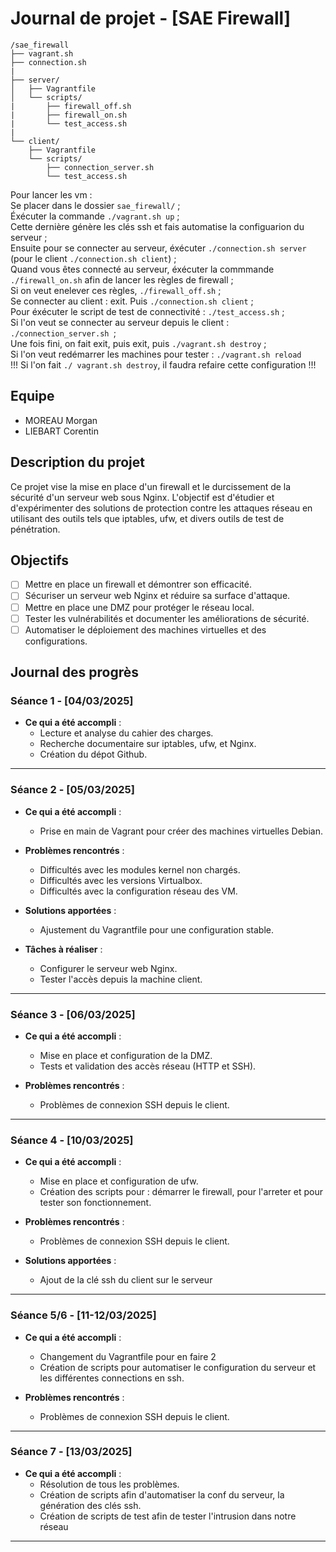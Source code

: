 # Journal de projet - [SAE Firewall]

```
/sae_firewall
├── vagrant.sh
├── connection.sh
|
├── server/
│   ├── Vagrantfile
│   └── scripts/
|		├── firewall_off.sh
|		├── firewall_on.sh
|		└── test_access.sh
|
└── client/
    ├── Vagrantfile
    └── scripts/
		├── connection_server.sh
		└── test_access.sh 

```


Pour lancer les vm : \
		      Se placer dans le dossier ```sae_firewall/``` ; \
		      Éxécuter la commande ```./vagrant.sh up``` ; \
       		      Cette dernière génère les clés ssh et fais automatise la configuarion du serveur ; \
	      	      Ensuite pour se connecter au serveur, éxécuter ```./connection.sh server``` (pour le client ```./connection.sh client```) ; \
	     	      Quand vous êtes connecté au serveur, éxécuter la commmande ```./firewall_on.sh``` afin de lancer les règles de firewall ; \
	    	      Si on veut enelever ces règles, ```./firewall_off.sh``` ; \
		      Se connecter au client : exit. Puis ```./connection.sh client``` ; \
        	      Pour éxécuter le script de test de connectivité : ```./test_access.sh``` ; \
	      	      Si l'on veut se connecter au serveur depuis le client : ```./connection_server.sh ```; \
	     	      Une fois fini, on fait exit, puis exit, puis ```./vagrant.sh destroy``` ; \
	    	      Si l'on veut redémarrer les machines pour tester : ```./vagrant.sh reload``` \
	   	      !!! Si l'on fait ```./ vagrant.sh destroy```, il faudra refaire cette configuration !!! 
	     

## Equipe
- MOREAU Morgan
- LIEBART Corentin

## Description du projet

Ce projet vise la mise en place d'un firewall et le durcissement de la sécurité d'un serveur web sous Nginx. L'objectif est d'étudier et d'expérimenter des solutions de protection contre les attaques réseau en utilisant des outils tels que iptables, ufw, et divers outils de test de pénétration.

## Objectifs

- [ ] Mettre en place un firewall et démontrer son efficacité.
- [ ] Sécuriser un serveur web Nginx et réduire sa surface d'attaque.
- [ ] Mettre en place une DMZ pour protéger le réseau local.
- [ ] Tester les vulnérabilités et documenter les améliorations de sécurité.
- [ ] Automatiser le déploiement des machines virtuelles et des configurations.

## Journal des progrès

### Séance 1 - [04/03/2025]

- **Ce qui a été accompli** :
  - Lecture et analyse du cahier des charges.
  - Recherche documentaire sur iptables, ufw, et Nginx.
  - Création du dépot Github.

---

### Séance 2 - [05/03/2025]

- **Ce qui a été accompli** :
  - Prise en main de Vagrant pour créer des machines virtuelles Debian.
 
- **Problèmes rencontrés** :
  - Difficultés avec les modules kernel non chargés.
  - Difficultés avec les versions Virtualbox.
  - Difficultés avec la configuration réseau des VM.
    
- **Solutions apportées** :
  - Ajustement du Vagrantfile pour une configuration stable.

- **Tâches à réaliser** :
  - Configurer le serveur web Nginx.
  - Tester l'accès depuis la machine client.

---

### Séance 3 - [06/03/2025]

- **Ce qui a été accompli** :
  - Mise en place et configuration de la DMZ.
  - Tests et validation des accès réseau (HTTP et SSH).
 
- **Problèmes rencontrés** :
  - Problèmes de connexion SSH depuis le client.

---

### Séance 4 - [10/03/2025]

- **Ce qui a été accompli** :
  - Mise en place et configuration de ufw.
  - Création des scripts pour : démarrer le firewall, pour l'arreter et pour tester son fonctionnement.
 
- **Problèmes rencontrés** :
  - Problèmes de connexion SSH depuis le client.
    
- **Solutions apportées** :
  - Ajout de la clé ssh du client sur le serveur 

---

### Séance 5/6 - [11-12/03/2025]

- **Ce qui a été accompli** :
  - Changement du Vagrantfile pour en faire 2
  - Création de scripts pour automatiser le configuration du serveur et les différentes connections en ssh.
 
- **Problèmes rencontrés** :
  - Problèmes de connexion SSH depuis le client.
    
---

### Séance 7 - [13/03/2025]

- **Ce qui a été accompli** :
  - Résolution de tous les problèmes.
  - Création de scripts afin d'automatiser la conf du serveur, la génération des clés ssh.
  - Création de scripts de test afin de tester l'intrusion dans notre réseau

---
